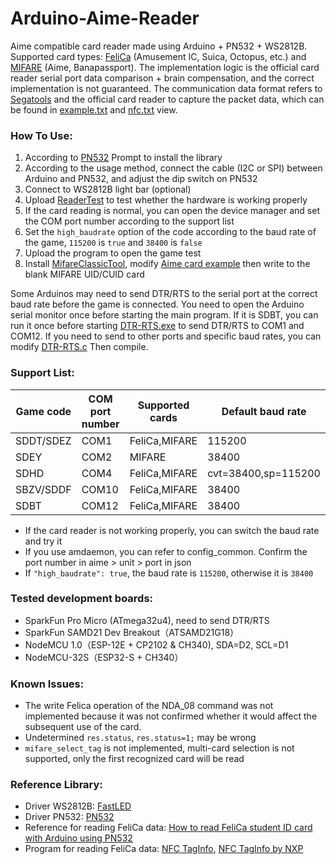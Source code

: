 # **Arduino-Aime-Reader**
Aime compatible card reader made using Arduino + PN532 + WS2812B.
Supported card types: [FeliCa](https://en.wikipedia.org/wiki/FeliCa) (Amusement IC, Suica, Octopus, etc.) and [MIFARE](https://en.wikipedia.org/wiki/MIFARE) (Aime, Banapassport).
The implementation logic is the official card reader serial port data comparison + brain compensation, and the correct implementation is not guaranteed.
The communication data format refers to [Segatools](https://github.com/rakisaionji/segatools) and the official card reader to capture the packet data, which can be found in [example.txt](doc/example.txt) and [nfc.txt](doc/nfc.txt) view.


### **How To Use:**
1. According to [PN532](https://github.com/elechouse/PN532) Prompt to install the library
2. According to the usage method, connect the cable (I2C or SPI) between Arduino and PN532, and adjust the dip switch on PN532
3. Connect to WS2812B light bar (optional)
4. Upload [ReaderTest](tools/ReaderTest/ReaderTest.ino) to test whether the hardware is working properly
5. If the card reading is normal, you can open the device manager and set the COM port number according to the support list
6. Set the `high_baudrate` option of the code according to the baud rate of the game, `115200` is `true` and `38400` is `false`
7. Upload the program to open the game test
8. Install [MifareClassicTool](https://github.com/ikarus23/MifareClassicTool), modify [Aime card example](doc/aime_example.mct) then write to the blank MIFARE UID/CUID card

Some Arduinos may need to send DTR/RTS to the serial port at the correct baud rate before the game is connected. You need to open the Arduino serial monitor once before starting the main program.
If it is SDBT, you can run it once before starting [DTR-RTS.exe](tools/DTR-RTS.exe) to send DTR/RTS to COM1 and COM12.
If you need to send to other ports and specific baud rates, you can modify [DTR-RTS.c](tools/DTR-RTS.c) Then compile.


### **Support List:**
| Game code | COM port number | Supported cards | Default baud rate |
| - | - | - | - |
| SDDT/SDEZ | COM1 | FeliCa,MIFARE | 115200 |
| SDEY | COM2 | MIFARE | 38400 |
| SDHD | COM4 | FeliCa,MIFARE | cvt=38400,sp=115200 |
| SBZV/SDDF | COM10 | FeliCa,MIFARE | 38400 |
| SDBT | COM12 | FeliCa,MIFARE | 38400 |

- If the card reader is not working properly, you can switch the baud rate and try it
- If you use amdaemon, you can refer to config_common. Confirm the port number in aime > unit > port in json
- If `"high_baudrate": true`, the baud rate is `115200`, otherwise it is `38400`


### **Tested development boards:**
- SparkFun Pro Micro (ATmega32u4), need to send DTR/RTS
- SparkFun SAMD21 Dev Breakout（ATSAMD21G18）
- NodeMCU 1.0（ESP-12E + CP2102 & CH340), SDA=D2, SCL=D1
- NodeMCU-32S（ESP32-S + CH340）

### **Known Issues:**
- The write Felica operation of the NDA_08 command was not implemented because it was not confirmed whether it would affect the subsequent use of the card.
- Undetermined `res.status`, `res.status=1;` may be wrong
- `mifare_select_tag` is not implemented, multi-card selection is not supported, only the first recognized card will be read


### **Reference Library:**
- Driver WS2812B: [FastLED](https://github.com/FastLED/FastLE )
- Driver PN532: [PN532](https://github.com/elechouse/PN532)
- Reference for reading FeliCa data: [How to read FeliCa student ID card with Arduino using PN532](https://qiita.com/gpioblink/items/91597a5275862f7ffb3c)
- Program for reading FeliCa data: [NFC TagInfo](https://play.google.com/store/apps/details?id=at.mroland.android.apps.nfctaginfo), [NFC TagInfo by NXP](https://play.google.com/store/apps/details?id=com.nxp.taginfolite)
